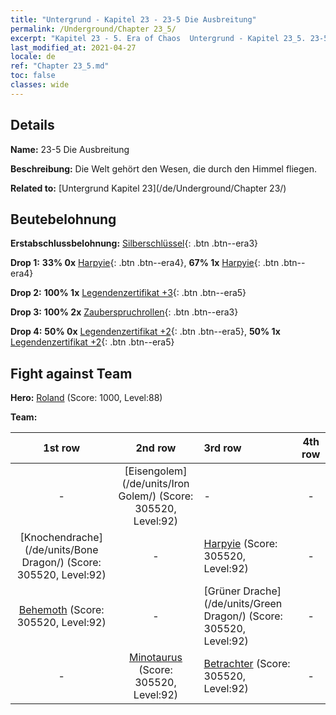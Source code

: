 ```yaml
---
title: "Untergrund - Kapitel 23 - 23-5 Die Ausbreitung"
permalink: /Underground/Chapter 23_5/
excerpt: "Kapitel 23 - 5. Era of Chaos  Untergrund - Kapitel 23_5. 23-5 Die Ausbreitung"
last_modified_at: 2021-04-27
locale: de
ref: "Chapter 23_5.md"
toc: false
classes: wide
---
```


## Details

 **Name:** 23-5 Die Ausbreitung

 **Beschreibung:** Die Welt gehört den Wesen, die durch den Himmel fliegen.

 **Related to:** [Untergrund Kapitel 23](/de/Underground/Chapter 23/)

## Beutebelohnung

 **Erstabschlussbelohnung:** [Silberschlüssel](/ItemsDE/con_693/){: .btn .btn--era3}

 **Drop 1:** **33% 0x** [Harpyie](/ItemsDE/unt_245/){: .btn .btn--era4}, **67% 1x** [Harpyie](/ItemsDE/unt_245/){: .btn .btn--era4}

 **Drop 2:** **100% 1x** [Legendenzertifikat +3](/ItemsDE/mat_88/){: .btn .btn--era5}

 **Drop 3:** **100% 2x** [Zauberspruchrollen](/ItemsDE/con_694/){: .btn .btn--era3}

 **Drop 4:** **50% 0x** [Legendenzertifikat +2](/ItemsDE/mat_81/){: .btn .btn--era5}, **50% 1x** [Legendenzertifikat +2](/ItemsDE/mat_81/){: .btn .btn--era5}


## Fight against Team
 **Hero:** [Roland](/de/heroes/Roland/) (Score: 1000, Level:88)

 **Team:**


  | 1st row | 2nd row | 3rd row | 4th row |
  |:----:|:----:|:----|:----:|
  | - | [Eisengolem](/de/units/Iron Golem/) (Score: 305520, Level:92)  | - | - |
  | [Knochendrache](/de/units/Bone Dragon/) (Score: 305520, Level:92)  | - | [Harpyie](/de/units/Harpy/) (Score: 305520, Level:92)  | - |
  | [Behemoth](/de/units/Behemoth/) (Score: 305520, Level:92)  | - | [Grüner Drache](/de/units/Green Dragon/) (Score: 305520, Level:92)  | - |
  | - | [Minotaurus](/de/units/Minotaur/) (Score: 305520, Level:92)  | [Betrachter](/de/units/Beholder/) (Score: 305520, Level:92)  | - |


